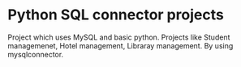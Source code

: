 # Python SQL connector projects

Project which uses MySQL and basic python. Projects like Student managemenet, Hotel management, Libraray management.
By using mysqlconnector.




